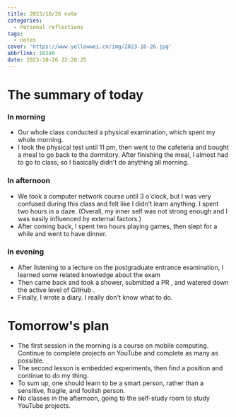 ```yaml
---
title: 2023/10/26 note
categories:
  - Personal reflections
tags:
  - notes
cover: 'https://www.yellowwei.cn/img/2023-10-26.jpg'
abbrlink: 10240
date: 2023-10-26 22:28:25
---
```


# The summary of today

### In morning

- Our whole class conducted a physical examination, which spent my whole morning.
- I took the physical test until 11 pm, then went to the cafeteria and bought a meal to go back to the dormitory. After finishing the meal, I almost had to go to class, so I basically didn't do anything all morning.

### In afternoon

- We took a computer network course until 3 o'clock, but I was very confused during this class and felt like I didn't learn anything. I spent two hours in a daze. (Overall, my inner self was not strong enough and I was easily influenced by external factors.)
- After coming back, I spent two hours playing games, then slept for a while and went to have dinner.

### In evening

- After listening to a lecture on the postgraduate entrance examination, I learned some related knowledge about the exam
- Then came back and took a shower, submitted a PR , and watered down the active level of GitHub .
- Finally, I wrote a diary. I really don't know what to do.

# Tomorrow's plan

- The first session in the morning is a course on mobile computing. Continue to complete projects on YouTube and complete as many as possible.
- The second lesson is embedded experiments, then find a position and continue to do my thing.
- To sum up, one should learn to be a smart person, rather than a sensitive, fragile, and foolish person.
- No classes in the afternoon, going to the self-study room to study YouTube projects.
